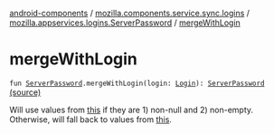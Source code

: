 [android-components](../../index.md) / [mozilla.components.service.sync.logins](../index.md) / [mozilla.appservices.logins.ServerPassword](index.md) / [mergeWithLogin](./merge-with-login.md)

# mergeWithLogin

`fun `[`ServerPassword`](../-server-password.md)`.mergeWithLogin(login: `[`Login`](../../mozilla.components.concept.storage/-login/index.md)`): `[`ServerPassword`](../-server-password.md) [(source)](https://github.com/mozilla-mobile/android-components/blob/master/components/service/sync-logins/src/main/java/mozilla/components/service/sync/logins/GeckoLoginStorageDelegate.kt#L132)

Will use values from [this](merge-with-login/-this-.md) if they are 1) non-null and 2) non-empty.  Otherwise, will fall
back to values from [this](merge-with-login/-this-.md).

